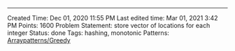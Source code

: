 ---
Created Time: Dec 01, 2020 11:55 PM
Last edited time: Mar 01, 2021 3:42 PM
Points: 1600
Problem Statement: store vector of locations for each integer
Status: done
Tags: hashing, monotonic
Patterns: [Array](Array.md)[patterns/Greedy](patterns/Greedy.md)